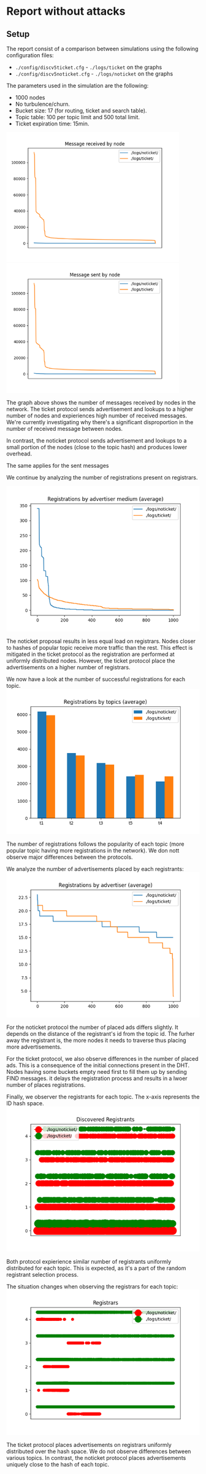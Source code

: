 # Report without attacks

## Setup
The report consist of a comparison between simulations using the following configuration files:
* `./config/discv5ticket.cfg` - `./logs/ticket` on the graphs
* `./config/discv5noticket.cfg` - `./logs/noticket` on the graphs

The parameters used in the simulation are the following:
* 1000 nodes
* No turbulence/churn.
* Bucket size: 17 (for routing, ticket and search table).
* Topic table: 100 per topic limit and 500 total limit.
* Ticket expiration time: 15min.

<p float="left">
  <img src="./img/Figure_1.png" width="450" />
  <img src="./img/Figure_3.png" width="450" /> 
</p>
<!-- ![a](./img/Figure_1.png) | ![a](./img/Figure_3.png) -->

The graph above shows the number of messages received by nodes in the network. 
The ticket protocol sends advertisement and lookups to a higher number of nodes and expieriences high number of received messages. We're currently investigating why there's a significant disproportion in the number of received message between nodes. 

In contrast, the noticket protocol sends advertisement and lookups to a small portion of the nodes (close to the topic hash) and produces lower overhead.

The same applies for the sent messages 


We continue by analyzing the number of registrations present on registrars. 

![a](./img/Figure_8.png)


The noticket proposal results in less equal load on registrars. Nodes closer to hashes of popular topic receive more traffic than the rest. 
This effect is mitigated in the ticket protocol as the registration are performed at uniformly distributed nodes. However, the ticket protocol place the advertisements on a higher number of registrars. 


We now have a look at the number of successful registrations for each topic. 
![a](./img/Figure_9.png)

The number of registrations follows the popularity of each topic (more popular topic having more registrations in the network). We don nott observe major differences between the protocols. 


We analyze the number of advertisements placed by each registrants:
![a](./img/Figure_7.png)

For the noticket protocol the number of placed ads differs slightly. It depends on the distance of the registrant's id from the topic id. The furher away the registrant is, the more nodes it needs to traverse thus placing more advertisements. 

For the ticket protocol, we also observe differences in the number of placed ads. This is a consequence of the initial connections present in the DHT. Nodes having some buckets empty need first to fill them up by sending FIND messages. it delays the registration process and results in a lwoer number of places registrations. 

Finally, we observer the registrants for each topic. The x-axis represents the ID hash space. 
![a](./img/Figure_13.png)

Both protocol expierience similar number of registrants uniformly distributed for each topic. This is expected, as it's a part of the random registrant selection process. 

The situation changes when observing the registrars for each topic:
![a](./img/Figure_14.png)

The ticket protocol places advertisements on registrars uniformly distributed over the hash space. We do not observe differences between various topics. In contrast, the noticket protocol places advertisements uniquely close to the hash of each topic. 
